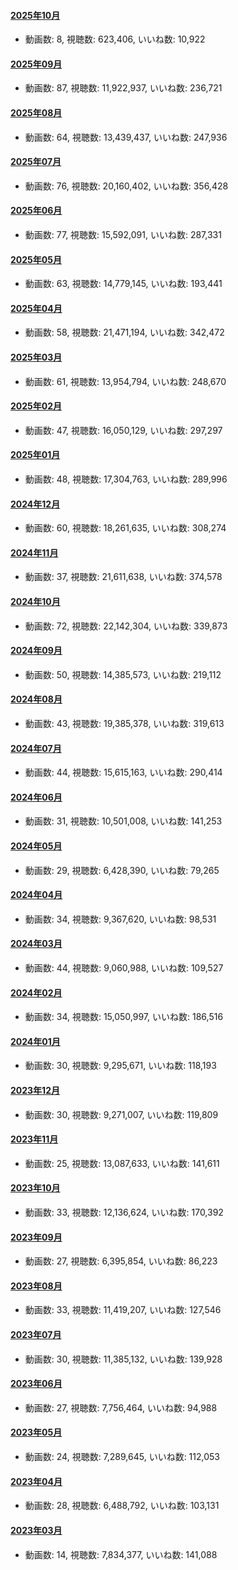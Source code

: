 #### [2025年10月](videos/202510 "wikilink")

-   動画数: 8, 視聴数: 623,406, いいね数: 10,922

#### [2025年09月](videos/202509 "wikilink")

-   動画数: 87, 視聴数: 11,922,937, いいね数: 236,721

#### [2025年08月](videos/202508 "wikilink")

-   動画数: 64, 視聴数: 13,439,437, いいね数: 247,936

#### [2025年07月](videos/202507 "wikilink")

-   動画数: 76, 視聴数: 20,160,402, いいね数: 356,428

#### [2025年06月](videos/202506 "wikilink")

-   動画数: 77, 視聴数: 15,592,091, いいね数: 287,331

#### [2025年05月](videos/202505 "wikilink")

-   動画数: 63, 視聴数: 14,779,145, いいね数: 193,441

#### [2025年04月](videos/202504 "wikilink")

-   動画数: 58, 視聴数: 21,471,194, いいね数: 342,472

#### [2025年03月](videos/202503 "wikilink")

-   動画数: 61, 視聴数: 13,954,794, いいね数: 248,670

#### [2025年02月](videos/202502 "wikilink")

-   動画数: 47, 視聴数: 16,050,129, いいね数: 297,297

#### [2025年01月](videos/202501 "wikilink")

-   動画数: 48, 視聴数: 17,304,763, いいね数: 289,996

#### [2024年12月](videos/202412 "wikilink")

-   動画数: 60, 視聴数: 18,261,635, いいね数: 308,274

#### [2024年11月](videos/202411 "wikilink")

-   動画数: 37, 視聴数: 21,611,638, いいね数: 374,578

#### [2024年10月](videos/202410 "wikilink")

-   動画数: 72, 視聴数: 22,142,304, いいね数: 339,873

#### [2024年09月](videos/202409 "wikilink")

-   動画数: 50, 視聴数: 14,385,573, いいね数: 219,112

#### [2024年08月](videos/202408 "wikilink")

-   動画数: 43, 視聴数: 19,385,378, いいね数: 319,613

#### [2024年07月](videos/202407 "wikilink")

-   動画数: 44, 視聴数: 15,615,163, いいね数: 290,414

#### [2024年06月](videos/202406 "wikilink")

-   動画数: 31, 視聴数: 10,501,008, いいね数: 141,253

#### [2024年05月](videos/202405 "wikilink")

-   動画数: 29, 視聴数: 6,428,390, いいね数: 79,265

#### [2024年04月](videos/202404 "wikilink")

-   動画数: 34, 視聴数: 9,367,620, いいね数: 98,531

#### [2024年03月](videos/202403 "wikilink")

-   動画数: 44, 視聴数: 9,060,988, いいね数: 109,527

#### [2024年02月](videos/202402 "wikilink")

-   動画数: 34, 視聴数: 15,050,997, いいね数: 186,516

#### [2024年01月](videos/202401 "wikilink")

-   動画数: 30, 視聴数: 9,295,671, いいね数: 118,193

#### [2023年12月](videos/202312 "wikilink")

-   動画数: 30, 視聴数: 9,271,007, いいね数: 119,809

#### [2023年11月](videos/202311 "wikilink")

-   動画数: 25, 視聴数: 13,087,633, いいね数: 141,611

#### [2023年10月](videos/202310 "wikilink")

-   動画数: 33, 視聴数: 12,136,624, いいね数: 170,392

#### [2023年09月](videos/202309 "wikilink")

-   動画数: 27, 視聴数: 6,395,854, いいね数: 86,223

#### [2023年08月](videos/202308 "wikilink")

-   動画数: 33, 視聴数: 11,419,207, いいね数: 127,546

#### [2023年07月](videos/202307 "wikilink")

-   動画数: 30, 視聴数: 11,385,132, いいね数: 139,928

#### [2023年06月](videos/202306 "wikilink")

-   動画数: 27, 視聴数: 7,756,464, いいね数: 94,988

#### [2023年05月](videos/202305 "wikilink")

-   動画数: 24, 視聴数: 7,289,645, いいね数: 112,053

#### [2023年04月](videos/202304 "wikilink")

-   動画数: 28, 視聴数: 6,488,792, いいね数: 103,131

#### [2023年03月](videos/202303 "wikilink")

-   動画数: 14, 視聴数: 7,834,377, いいね数: 141,088

